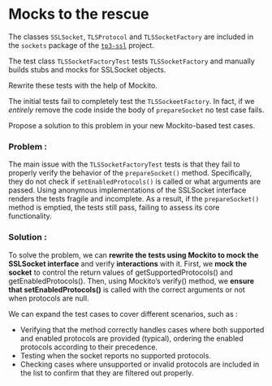# Mocks to the rescue

The classes `SSLSocket`, `TLSProtocol` and `TLSSocketFactory` are included in the `sockets` package of the [`tp3-ssl`](../code/tp3-ssl) project.

The test class `TLSSocketFactoryTest` tests `TLSSocketFactory` and manually builds stubs and mocks for SSLSocket objects.

Rewrite these tests with the help of Mockito.

The initial tests fail to completely test the `TLSSockeetFactory`. In fact, if we *entirely* remove the code inside the body of `prepareSocket` no test case fails.

Propose a solution to this problem in your new Mockito-based test cases.

### Problem :

The main issue with the `TLSSocketFactoryTest` tests is that they fail to properly verify the behavior of the `prepareSocket()` method. Specifically, they do not check if `setEnabledProtocols()` is called or what arguments are passed. Using anonymous implementations of the SSLSocket interface renders the tests fragile and incomplete. As a result, if the `prepareSocket()` method is emptied, the tests still pass, failing to assess its core functionality. 

### Solution :

To solve the problem, we can **rewrite the tests using Mockito to mock the SSLSocket interface** and verify **interactions** with it. 
First, we **mock the socket** to control the return values of getSupportedProtocols() and getEnabledProtocols(). 
Then, using Mockito’s verify() method, we **ensure that setEnabledProtocols()** is called with the correct arguments or not when protocols are null. 

We can expand the test cases to cover different scenarios, such as :
- Verifying that the method correctly handles cases where both supported and enabled protocols are provided (typical), ordering the enabled protocols according to their precedence.
- Testing when the socket reports no supported protocols.
- Checking cases where unsupported or invalid protocols are included in the list to confirm that they are filtered out properly.










